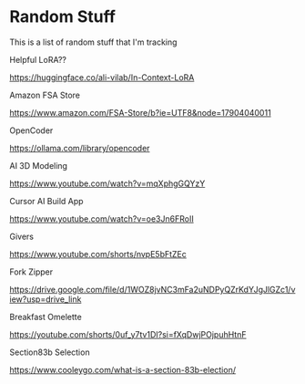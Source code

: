 # Random Stuff

This is a list of random stuff that I'm tracking

Helpful LoRA??

https://huggingface.co/ali-vilab/In-Context-LoRA

Amazon FSA Store

https://www.amazon.com/FSA-Store/b?ie=UTF8&node=17904040011

OpenCoder

https://ollama.com/library/opencoder

AI 3D Modeling 

https://www.youtube.com/watch?v=mqXphgGQYzY

Cursor AI Build App

https://www.youtube.com/watch?v=oe3Jn6FRoII

Givers

https://www.youtube.com/shorts/nvpE5bFtZEc

Fork Zipper

https://drive.google.com/file/d/1WOZ8jvNC3mFa2uNDPyQZrKdYJgJlGZc1/view?usp=drive_link

Breakfast Omelette

https://youtube.com/shorts/0uf_y7tv1DI?si=fXqDwjPOjpuhHtnF

Section83b Selection

https://www.cooleygo.com/what-is-a-section-83b-election/
